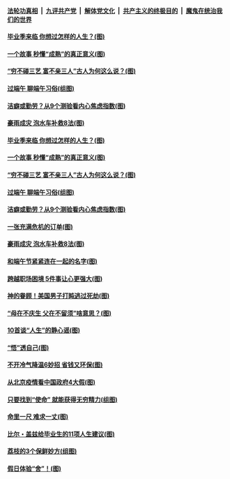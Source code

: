 ####  [法轮功真相](../../../../basic/blob/master/README.md?t=06260302) &nbsp;|&nbsp; [九评共产党](../../../../9ping.md/blob/master/README.md?t=06260302) &nbsp;|&nbsp; [解体党文化](../../../../jtdwh.md/blob/master/README.md?t=06260302)  &nbsp;|&nbsp; [共产主义的终极目的](../../../../gczydzjmd.md/blob/master/README.md?t=06260302) &nbsp;|&nbsp; [魔鬼在统治我们的世界](../../../../mgztzwmdsj.md/blob/master/README.md?t=06260302) 

#### [毕业季来临 你想过怎样的人生？(图)](../pages/p8/937661.md?t=06260302) 

#### [一个故事 秒懂“成熟”的真正意义(图)](../pages/p8/936405.md?t=06260302) 

#### [“穷不碰三艺 富不亲三人”古人为何这么说？(图)](../pages/p8/937602.md?t=06260302) 

#### [过端午 聊端午习俗(组图)](../pages/p8/937246.md?t=06260302) 

#### [洁癖或勤劳？从9个测验看内心焦虑指数(图)](../pages/p8/937558.md?t=06260302) 

#### [豪雨成灾 泡水车补救8法(图)](../pages/p8/937526.md?t=06260302) 

#### [毕业季来临 你想过怎样的人生？(图)](../pages/p8/937661.md?t=06260302) 

#### [一个故事 秒懂“成熟”的真正意义(图)](../pages/p8/936405.md?t=06260302) 

#### [“穷不碰三艺 富不亲三人”古人为何这么说？(图)](../pages/p8/937602.md?t=06260302) 

#### [过端午 聊端午习俗(组图)](../pages/p8/937246.md?t=06260302) 

#### [洁癖或勤劳？从9个测验看内心焦虑指数(图)](../pages/p8/937558.md?t=06260302) 

#### [一张充满危机的订单(图)](../pages/p8/936981.md?t=06260302) 

#### [豪雨成灾 泡水车补救8法(图)](../pages/p8/937526.md?t=06260302) 

#### [和端午节紧紧连在一起的名字(图)](../pages/p8/937448.md?t=06260302) 

#### [跨越职场困境 5件事让心更强大(图)](../pages/p8/937375.md?t=06260302) 

#### [神的眷顾！美国男子打盹逃过死劫(图)](../pages/p8/936985.md?t=06260302) 

#### [“母在不庆生 父在不留须”啥意思？(图)](../pages/p8/937234.md?t=06260302) 

#### [10首谈“人生”的静心谣(图)](../pages/p8/936965.md?t=06260302) 

#### [“悟”透自己(图)](../pages/p8/936972.md?t=06260302) 

#### [不开冷气降温6妙招 省钱又环保(图)](../pages/p8/937329.md?t=06260302) 

#### [从北京疫情看中国政府4大假(图)](../pages/p8/937196.md?t=06260302) 

#### [只要找到“使命” 就能获得无穷精力(组图)](../pages/p8/937159.md?t=06260302) 

#### [命里一尺 难求一丈(图)](../pages/p8/936782.md?t=06260302) 

#### [比尔・盖兹给毕业生的11项人生建议(图)](../pages/p8/936231.md?t=06260302) 

#### [荔枝的3个保鲜妙方(组图)](../pages/p8/936950.md?t=06260302) 

#### [假日体验“舍”！(图)](../pages/p8/937183.md?t=06260302) 

